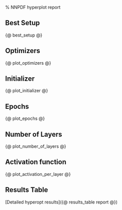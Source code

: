 % NNPDF hyperplot report

## Best Setup
{@ best_setup @}

## Optimizers
{@ plot_optimizers @}

## Initializer
{@ plot_initializer @}

## Epochs
{@ plot_epochs @}

## Number of Layers
{@ plot_number_of_layers @}

## Activation function
{@ plot_activation_per_layer @}

## Results Table
[Detailed hyperopt results]({@ results_table report @})
